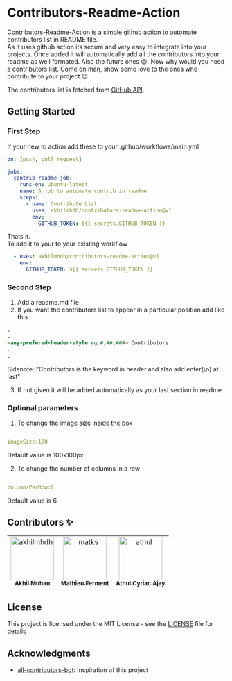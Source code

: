 # Contributors-Readme-Action

Contributors-Readme-Action is a simple github action to automate contributors list in README file.<br>
As it uses github action its secure and very easy to integrate into your projects. Once added it will automatically add all the contributors into your readme as well formated. Also the future ones :smile:. Now why would you need a contributors list. Come on man, show some love to the ones who contribute to your project.:wink:

The contributors list is fetched from [GitHub API](https://developer.github.com/v3/repos/statistics/).

## Getting Started

### First Step

If your new to action add these to your .github/workflows/main.yml

```yml
on: [push, pull_request]

jobs:
  contrib-readme-job:
    runs-on: ubuntu-latest
    name: A job to automate contrib in readme
    steps:
      - name: Contribute List
        uses: akhilmhdh/contributors-readme-action@v1
        env:
          GITHUB_TOKEN: ${{ secrets.GITHUB_TOKEN }}
```

Thats it.<br>
To add it to your to your existing workflow

```yml
  - uses: akhilmhdh/contributors-readme-action@v1
    env:
      GITHUB_TOKEN: ${{ secrets.GITHUB_TOKEN }}
```

### Second Step

1. Add a readme.md file
2. If you want the contributors list to appear in a particular position add like this

```md
.
.
<any-prefered-header-style eg:#,##,###> Contributors  
.
.
```

Sidenote: "Contributors is the keyword in header and also add enter(\n) at last"

3. If not given it will be added automatically as your last section in readme.


### Optional parameters

1. To change the image size inside the box

```yml

imageSize:100

```

Default value is 100x100px

2. To change the number of columns in a row

```yml

columnsPerRow:6

```

Default value is 6

## Contributors :sparkles:
<table>
<tr>
                <td align="center">
                    <a href="https://github.com/akhilmhdh">
                        <img src="https://avatars1.githubusercontent.com/u/31166322?v=4" width="100;" alt="akhilmhdh"/>
                        <br />
                        <sub><b>Akhil Mohan</b></sub>
                    </a>
                </td>
                <td align="center">
                    <a href="https://github.com/matks">
                        <img src="https://avatars0.githubusercontent.com/u/3830050?v=4" width="100;" alt="matks"/>
                        <br />
                        <sub><b>Mathieu Ferment</b></sub>
                    </a>
                </td>
                <td align="center">
                    <a href="https://github.com/athul">
                        <img src="https://avatars2.githubusercontent.com/u/40897573?v=4" width="100;" alt="athul"/>
                        <br />
                        <sub><b>Athul Cyriac Ajay</b></sub>
                    </a>
                </td></tr>
</table>


## License

This project is licensed under the MIT License - see the [LICENSE](LICENSE) file for details

## Acknowledgments

- [all-contributors-bot](https://github.com/all-contributors/all-contributors): Inspiration of this project
